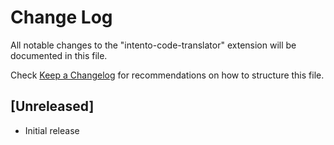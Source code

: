 # Change Log

All notable changes to the "intento-code-translator" extension will be documented in this file.

Check [Keep a Changelog](http://keepachangelog.com/) for recommendations on how to structure this file.

## [Unreleased]

- Initial release
